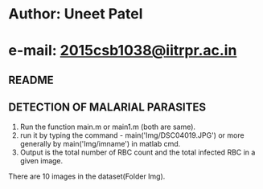 # Author: Uneet Patel
# e-mail: 2015csb1038@iitrpr.ac.in

README
-------------
DETECTION OF MALARIAL PARASITES
--------------------------------------
 1) Run the function main.m or main1.m (both are same).
 2) run it by typing the command -  main('Img/DSC04019.JPG') or more generally by main('Img/imname') in matlab cmd.
 3) Output is the total number of RBC count and the total infected RBC in a given image.
 
There are 10 images in the dataset(Folder Img).

